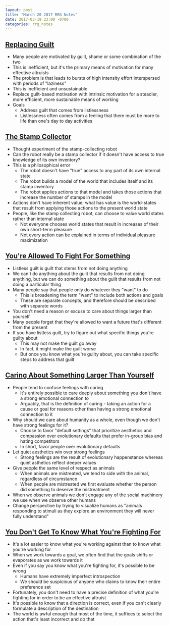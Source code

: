 ```yaml
---
layout: post
title: "March 20 2017 RRG Notes"
date: 2017-03-19 23:00 -0700
categories: rrg_notes
---
```


## [Replacing Guilt](http://mindingourway.com/replacing-guilt/)
- Many people are motivated by guilt, shame or some combination of the two
- This is inefficient, but it's the primary means of motivation for many effective altruists
- The problem is that leads to bursts of high intensity effort interspersed with periods of "laziness"
- This is inefficient and unsustainable
- Replace guilt-based motivation with intrinsic motivation for a steadier, more efficient, more sustainable means of working
- Goals
  - Address guilt that comes from listlessness
  - Listlessness often comes from a feeling that there must be more to life than one's day to day activities

## [The Stamp Collector](http://mindingourway.com/the-stamp-collector/)
- Thought experiment of the stamp-collecting robot
- Can the robot really be a stamp collector if it doesn't have access to true knowledge of its own inventory?
- This is a philosophical error
  - The robot doesn't have "true" access to any part of its own internal state
  - The robot builds a model of the world that includes itself and its stamp inventory
  - The robot applies actions to that model and takes those actions that increase the number of stamps in the model
- Actions don't have inherent value; what has value is the world-states that result from applying those actions to the present world state
- People, like the stamp collecting robot, can choose to value world states rather than internal state
  - Not everyone chooses world states that result in increases of their own short-term pleasure
  - Not every action can be explained in terms of individual pleasure maximization

## [You're Allowed To Fight For Something](http://mindingourway.com/youre-allowed-to-fight-for-something/)
- Listless guilt is guilt that stems from not doing anything
- We can't do anything about the guilt that results from not doing anything, but we can do something about the guilt that results from not doing a particular thing
- Many people say that people only do whatever they "want" to do
  - This is broadening the term "want" to include both actions and goals
  - These are separate concepts, and therefore should be described with separate words
- You don't need a reason or excuse to care about things larger than yourself
- Many people forget that they're allowed to want a future that's different from the present
- If you have listless guilt, try to figure out what specific things you're guilty about
  - This may not make the guilt go away
  - In fact, it might make the guilt worse
  - But once you know what you're guilty about, you can take specific steps to address that guilt

## [Caring About Something Larger Than Yourself](http://mindingourway.com/caring-about-some/)
- People tend to confuse feelings with caring
  - It's entirely possible to care deeply about something you don't have a strong emotional connection to
  - Arguably, that is the definition of caring - taking an action for a cause or goal for reasons other than having a strong emotional connection to it
- Why should we care about humanity as a whole, even though we don't have strong feelings for it?
  - Choose to favor "default settings" that prioritize aesthetics and compassion over evolutionary defaults that prefer in-group bias and hating competitors
  - In short, favor people over evolutionary defaults
- Let quiet aesthetics win over strong feelings
  - Strong feelings are the result of evolutionary happenstance whereas quiet asthetics reflect deeper values
- Give people the same level of respect as animals
  - When animals are mistreated, we tend to side with the animal, regardless of circumstance
  - When people are mistreated we first evaluate whether the person did something to deserve the mistreatment
- When we observe animals we don't engage any of the social machinery we use when we observe other humans
- Change perspective by trying to visualize humans as "animals responding to stimuli as they explore an environment they will never fully understand"

## [You Don't Get To Know What You're Fighting For](http://mindingourway.com/you-dont-get-t/)
- It's a lot easier to know what you're working against than to know what you're working for
- When we work towards a goal, we often find that the goals shifts or evaporates as we work towards it
- Even if you say you know what you're fighting for, it's possible to be wrong
  - Humans have extremely imperfect introspection
  - We should be suspicious of anyone who claims to know their entire preference set
- Fortunately, you don't need to have a precise definition of what you're fighting for in order to be an effective altruist
- It's possible to know that a direction is correct, even if you can't clearly formulate a description of the destination
- The world is awful enough that most of the time, it suffices to select the action that's least incorrect and do that
